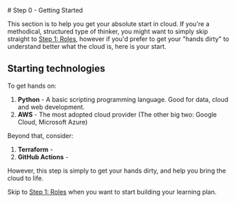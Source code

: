 
# Step 0 - Getting Started

This section is to help you get your absolute start in cloud. If you're a methodical, structured type of thinker, you might want to simply skip straight to [Step 1: Roles](/step-1-roles/), however if you'd prefer to get your "hands dirty" to understand better what the cloud is, here is your start. 

## Starting technologies

To get hands on: 

1. **Python** - A basic scripting programming language. Good for data, cloud and web development.
2. **AWS** - The most adopted cloud provider (The other big two: Google Cloud, Microsoft Azure)

<!-- TODO: Create dev-enved projects to start with here -->

Beyond that, consider:

1. **Terraform** -
2. **GitHub Actions** - 

<!-- TODO: Create dev-enved projects to start with here -->

However, this step is simply to get your hands dirty, and help you bring the cloud to life. 

Skip to [Step 1: Roles](/step-1-roles/) when you want to start building your learning plan. 